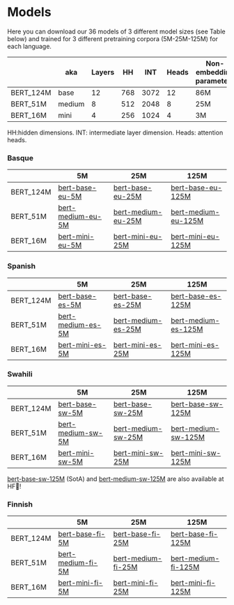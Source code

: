 # Models

Here you can download our 36 models of 3 different model sizes (see Table below) and trained for 3 different pretraining corpora (5M-25M-125M) for each language.

|           | aka    | Layers | HH     | INT  | Heads | Non-embedding parameters | Parameters |
|-----------|--------|--------|--------|------|-------|--------------------------|------------|
| BERT_124M | base   | 12     | 768    | 3072 | 12    | 86M                      | 124M       |
| BERT_51M  | medium | 8      | 512    | 2048 | 8     | 25M                      | 51M        |
| BERT_16M  | mini   | 4      | 256    | 1024 | 4     | 3M                       | 16M        |

HH:hidden dimensions. INT: intermediate layer dimension. Heads: attention heads.

### Basque

|            |   5M                             |   25M                             |   125M                                |
|------------|----------------------------------|-----------------------------------|---------------------------------------|
| BERT_124M  |  [bert-base-eu-5M](https://storage.googleapis.com/elhuyar/low-scaling-laws/models/bert_base_eu_5M.tar.gz)  |  [bert-base-eu-25M](https://storage.googleapis.com/elhuyar/low-scaling-laws/models/bert_base_eu_25M.tar.gz)  |   [bert-base-eu-125M](https://storage.googleapis.com/elhuyar/low-scaling-laws/models/bert_base_eu_125M.tar.gz) |
| BERT_51M   |  [bert-medium-eu-5M](https://storage.googleapis.com/elhuyar/low-scaling-laws/models/bert_medium_eu_5M.tar.gz)  |  [bert-medium-eu-25M](https://storage.googleapis.com/elhuyar/low-scaling-laws/models/bert_medium_eu_25M.tar.gz)  |   [bert-medium-eu-125M](https://storage.googleapis.com/elhuyar/low-scaling-laws/models/bert_medium_eu_125M.tar.gz) |
| BERT_16M   | [bert-mini-eu-5M](https://storage.googleapis.com/elhuyar/low-scaling-laws/models/bert_mini_eu_5M.tar.gz)  |  [bert-mini-eu-25M](https://storage.googleapis.com/elhuyar/low-scaling-laws/models/bert_mini_eu_25M/pytorch_model.bin)  |   [bert-mini-eu-125M](https://storage.googleapis.com/elhuyar/low-scaling-laws/models/bert_mini_eu_125M.tar.gz) |

### Spanish

|            |   5M                             |   25M                             |   125M                                |
|------------|----------------------------------|-----------------------------------|---------------------------------------|
| BERT_124M  |  [bert-base-es-5M](https://storage.googleapis.com/elhuyar/low-scaling-laws/models/bert_base_es_5M.tar.gz)  |  [bert-base-es-25M](https://storage.googleapis.com/elhuyar/low-scaling-laws/models/bert_base_es_25M.tar.gz)  |   [bert-base-es-125M](https://storage.googleapis.com/elhuyar/low-scaling-laws/models/bert_base_es_125M.tar.gz) |
| BERT_51M   |  [bert-medium-es-5M](https://storage.googleapis.com/elhuyar/low-scaling-laws/models/bert_medium_es_5M.tar.gz)  |  [bert-medium-es-25M](https://storage.googleapis.com/elhuyar/low-scaling-laws/models/bert_medium_es_25M.tar.gz)  |   [bert-medium-es-125M](https://storage.googleapis.com/elhuyar/low-scaling-laws/models/bert_medium_es_125M.tar.gz) |
| BERT_16M   | [bert-mini-es-5M](https://storage.googleapis.com/elhuyar/low-scaling-laws/models/bert_mini_es_5M.tar.gz)  |  [bert-mini-es-25M](https://storage.googleapis.com/elhuyar/low-scaling-laws/models/bert_mini_es_25M.tar.gz)  |   [bert-mini-es-125M](https://storage.googleapis.com/elhuyar/low-scaling-laws/models/bert_mini_es_125M.tar.gz) |

### Swahili

|            |   5M                             |   25M                             |   125M                                |
|------------|----------------------------------|-----------------------------------|---------------------------------------|
| BERT_124M  |  [bert-base-sw-5M](https://storage.googleapis.com/elhuyar/low-scaling-laws/models/bert_base_sw_5M.tar.gz)  |  [bert-base-sw-25M](https://storage.googleapis.com/elhuyar/low-scaling-laws/models/bert_base_sw_25M.tar.gz)  |   [bert-base-sw-125M](https://storage.googleapis.com/elhuyar/low-scaling-laws/models/bert_base_sw_125M.tar.gz)  |
| BERT_51M   |  [bert-medium-sw-5M](https://storage.googleapis.com/elhuyar/low-scaling-laws/models/bert_medium_sw_5M.tar.gz)  |  [bert-medium-sw-25M](https://storage.googleapis.com/elhuyar/low-scaling-laws/models/bert_medium_sw_25M.tar.gz)  |   [bert-medium-sw-125M](https://storage.googleapis.com/elhuyar/low-scaling-laws/models/bert_medium_sw_125M.tar.gz) |
| BERT_16M   | [bert-mini-sw-5M](https://storage.googleapis.com/elhuyar/low-scaling-laws/models/bert_mini_sw_5M.tar.gz)  |  [bert-mini-sw-25M](https://storage.googleapis.com/elhuyar/low-scaling-laws/models/bert_mini_sw_25M.tar.gz)  |   [bert-mini-sw-125M](https://storage.googleapis.com/elhuyar/low-scaling-laws/models/bert_mini_sw_125M.tar.gz) |

[bert-base-sw-125M](https://huggingface.co/orai-nlp/bert-base-sw) (SotA) and [bert-medium-sw-125M](https://huggingface.co/orai-nlp/bert-medium-sw) are also available at HF🤗! 

### Finnish

|            |   5M                             |   25M                             |   125M                                |
|------------|----------------------------------|-----------------------------------|---------------------------------------|
| BERT_124M  |  [bert-base-fi-5M](https://storage.googleapis.com/elhuyar/low-scaling-laws/models/bert_base_fi_5M.tar.gz)  |  [bert-base-fi-25M](https://storage.googleapis.com/elhuyar/low-scaling-laws/models/bert_base_fi_25M.tar.gz)  |   [bert-base-fi-125M](https://storage.googleapis.com/elhuyar/low-scaling-laws/models/bert_base_fi_125M.tar.gz) |
| BERT_51M   |  [bert-medium-fi-5M](https://storage.googleapis.com/elhuyar/low-scaling-laws/models/bert_medium_fi_5M.tar.gz)  |  [bert-medium-fi-25M](https://storage.googleapis.com/elhuyar/low-scaling-laws/models/bert_medium_fi_25M.tar.gz)  |   [bert-medium-fi-125M](https://storage.googleapis.com/elhuyar/low-scaling-laws/models/bert_medium_fi_125M.tar.gz) |
| BERT_16M   | [bert-mini-fi-5M](https://storage.googleapis.com/elhuyar/low-scaling-laws/models/bert_mini_fi_5M.tar.gz)  |  [bert-mini-fi-25M](https://storage.googleapis.com/elhuyar/low-scaling-laws/models/bert_mini_fi_25M.tar.gz)  |   [bert-mini-fi-125M](https://storage.googleapis.com/elhuyar/low-scaling-laws/models/bert_mini_fi_125M.tar.gz) |
